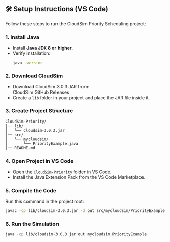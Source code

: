 ## 🛠️ Setup Instructions (VS Code)

Follow these steps to run the CloudSim Priority Scheduling project:

### 1. Install Java
- Install **Java JDK 8 or higher**.  
- Verify installation:
  ```bash
  java -version
  ```

### 2. Download CloudSim
- Download CloudSim 3.0.3 JAR from:  
  CloudSim GitHub Releases
- Create a `lib` folder in your project and place the JAR file inside it.

### 3. Create Project Structure
```
CloudSim-Priority/
│── lib/
│   └── cloudsim-3.0.3.jar
│── src/
│   └── mycloudsim/
│       └── PriorityExample.java
│── README.md
```

### 4. Open Project in VS Code
- Open the `CloudSim-Priority` folder in VS Code.
- Install the Java Extension Pack from the VS Code Marketplace.

### 5. Compile the Code
Run this command in the project root:
```bash
javac -cp lib/cloudsim-3.0.3.jar -d out src/mycloudsim/PriorityExample.java
```

### 6. Run the Simulation
```bash
java -cp lib/cloudsim-3.0.3.jar:out mycloudsim.PriorityExample
```